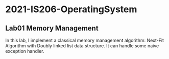# 2021-IS206-OperatingSystem
## Lab01 Memory Management
In this lab, I implement a classical memory management algorithm: Next-Fit Algorithm with Doubly linked list data structure.
It can handle some naive exception handler.